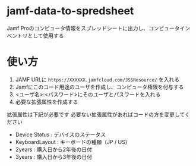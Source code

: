 # jamf-data-to-spredsheet
Jamf Proのコンピュータ情報をスプレッドシートに出力し、コンピュータインベントリとして使用する

# 使い方
1. JAMF URLに `https://XXXXXX.jamfcloud.com/JSSResource/` を入れる  
2. Jamfにこのコード用途のユーザを作成し、コンピュータ権限を付与する  
3. <ユーザ名>:<パスワード>にそのユーザとパスワードを入れる  
4. 必要な拡張属性を作成する

拡張属性は下記が必要です
必要ない拡張属性があればコードの方を変更してください
- Device Status : デバイスのステータス
- KeyboardLayout : キーボードの種類（JP / US）
- 2years : 購入日から2年後の日付
- 3years : 購入日から3年後の日付

